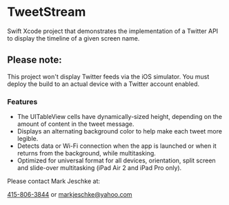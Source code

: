 # TweetStream
Swift Xcode project that demonstrates the implementation of a Twitter API to display the timeline of a given screen name.

## Please note:
This project won't display Twitter feeds via the iOS simulator. You must deploy the build to an actual device with a Twitter account enabled.

### Features
* The UITableView cells have dynamically-sized height, depending on the amount of content in the tweet message.
* Displays an alternating background color to help make each tweet more legible.
* Detects data or Wi-Fi connection when the app is launched or when it returns from the background, while multitasking.
* Optimized for universal format for all devices, orientation, split screen and slide-over multitasking (iPad Air 2 and iPad Pro only).

Please contact Mark Jeschke at: 

<a href="tel:4158063844">415-806-3844</a> or <a href="mailto:markjeschke@yahoo.com">markjeschke@yahoo.com</a>
